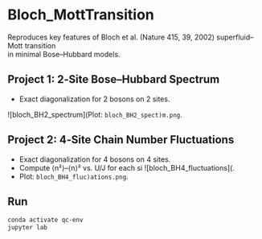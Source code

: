 # Bloch_MottTransition

Reproduces key features of Bloch et al. (Nature 415, 39, 2002) superfluid–Mott transition  
in minimal Bose–Hubbard models.

## Project 1: 2‑Site Bose–Hubbard Spectrum
- Exact diagonalization for 2 bosons on 2 sites.

![bloch_BH2_spectrum](Plot: `bloch_BH2_spect)m.png`.

## Project 2: 4‑Site Chain Number Fluctuations
- Exact diagonalization for 4 bosons on 4 sites.
- Compute ⟨n²⟩–⟨n⟩² vs. U/J for each si
![bloch_BH4_fluctuations](.
- Plot: `bloch_BH4_fluc)ations.png`.

## Run
```bash
conda activate qc-env
jupyter lab